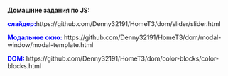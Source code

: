 <p><b>Домашние задания по JS:</b></p>
<p><b><font color="blue">слайдер:</font></b>https://github.com/Denny32191/HomeT3/dom/slider/slider.html </p>
<p><b><font color="blue">Модальное окно:</font></b> https://github.com/Denny32191/HomeT3/dom/modal-window/modal-template.html</p>

<p><b><font color="blue">DOM: </font></b>https://github.com/Denny32191/HomeT3/dom/color-blocks/color-blocks.html</b> 
